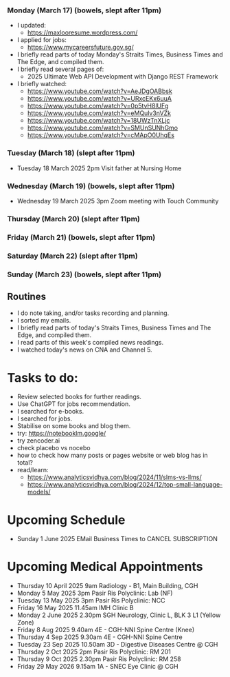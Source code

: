 ### Monday (March 17) (bowels, slept after 11pm)
- I updated:
    - https://maxlooresume.wordpress.com/
- I applied for jobs:
    - https://www.mycareersfuture.gov.sg/
- I briefly read parts of today Monday's Straits Times, Business Times and The Edge, and compiled them.
- I briefly read several pages of:
    - 2025 Ultimate Web API Development with Django REST Framework
- I briefly watched:
    - https://www.youtube.com/watch?v=AeJDgOABbsk
    - https://www.youtube.com/watch?v=URxcEKx6uuA
    - https://www.youtube.com/watch?v=0p5tvH8lUFg
    - https://www.youtube.com/watch?v=eMQulv3nVZk
    - https://www.youtube.com/watch?v=18UWzTnXLjc
    - https://www.youtube.com/watch?v=SMUnSUNhGmo
    - https://www.youtube.com/watch?v=cMApO0UhqEs

### Tuesday (March 18) (slept after 11pm)
- Tuesday 18 March 2025 2pm Visit father at Nursing Home


### Wednesday (March 19) (bowels, slept after 11pm)
- Wednesday 19 March 2025 3pm Zoom meeting with Touch Community


### Thursday (March 20) (slept after 11pm)


### Friday (March 21) (bowels, slept after 11pm)


### Saturday (March 22) (slept after 11pm)


### Sunday (March 23) (bowels, slept after 11pm)





## Routines
- I do note taking, and/or tasks recording and planning.
- I sorted my emails.
- I briefly read parts of today's Straits Times, Business Times and The Edge, and compiled them.
- I read parts of this week's compiled news readings.
- I watched today's news on CNA and Channel 5.

# Tasks to do:
- Review selected books for further readings.
- Use ChatGPT for jobs recommendation.
- I searched for e-books.
- I searched for jobs.
- Stabilise on some books and blog them.
- try: https://notebooklm.google/
- try zencoder.ai
- check placebo vs nocebo
- how to check how many posts or pages website or web blog has in total?
- read/learn:
    - https://www.analyticsvidhya.com/blog/2024/11/slms-vs-llms/
    - https://www.analyticsvidhya.com/blog/2024/12/top-small-language-models/

# Upcoming Schedule
- Sunday 1 June 2025 EMail Business Times to CANCEL SUBSCRIPTION

# Upcoming Medical Appointments
- Thursday 10 April 2025 9am Radiology - B1, Main Building, CGH
- Monday 5 May 2025 3pm Pasir Ris Polyclinic: Lab (NF)
- Tuesday 13 May 2025 3pm Pasir Ris Polyclinic: NCC
- Friday 16 May 2025 11.45am IMH Clinic B
- Monday 2 June 2025 2.30pm SGH Neurology, Clinic L, BLK 3 L1 (Yellow Zone)
- Friday 8 Aug 2025 9.40am 4E - CGH-NNI Spine Centre (Knee)
- Thursday 4 Sep 2025 9.30am 4E - CGH-NNI Spine Centre
- Tuesday 23 Sep 2025 10.50am 3D - Digestive Diseases Centre @ CGH
- Thursday 2 Oct 2025 2pm Pasir Ris Polyclinic: RM 201
- Thursday 9 Oct 2025 2.30pm Pasir Ris Polyclinic: RM 258
- Friday 29 May 2026 9.15am 1A - SNEC Eye Clinic @ CGH
